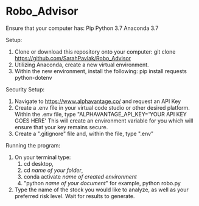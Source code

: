 # Robo_Advisor

Ensure that your computer has: 
Pip
Python 3.7
Anaconda 3.7

Setup:
1. Clone or download this repository onto your computer:
    git clone https://github.com/SarahPavlak/Robo_Advisor
2. Utilizing Anaconda, create a new virtual environment.
3. Within the new environment, install the following: 
    pip install requests python-dotenv
 
Security Setup: 
1. Navigate to https://www.alphavantage.co/ and request an API Key
2. Create a .env file in your virtual code studio or other desired platform. Within the .env file, type "ALPHAVANTAGE_API_KEY='YOUR API KEY GOES HERE'
    This will create an environment variable for you which will ensure that your key remains secure. 
3. Create a ".gitignore" file and, within the file, type ".env"

Running the program:
1. On your terminal type:
    1. cd desktop, 
    2. cd *name of your folder*, 
    3. conda activate *name of created environment*
    4. "python *name of your document*" for example, python robo.py
2. Type the name of the stock you would like to analyze, as well as your preferred risk level. Wait for results to generate.

